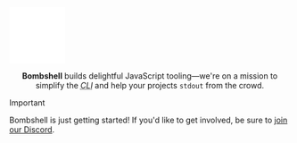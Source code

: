
<picture align="center">
    <source media="(prefers-color-scheme: dark)" srcset="/profile/logo-white.svg">
    <source media="(prefers-color-scheme: light)" srcset="/profile/logo-black.svg">
    <img align="center" width="100" height="100" alt="The Bombshell logo, a circle and an asterisk." src="/profile/logo.svg">
</picture>

<p align="center"><strong>Bombshell</strong> builds delightful JavaScript tooling—we're on a mission to simplify the <dfn id="cli"><abbr title="Command Line Interface">CLI</abbr></dfn> and help your projects <code>stdout</code> from the crowd.</p>

> [!IMPORTANT]
> Bombshell is just getting started! If you'd like to get involved, be sure to [join our Discord](https://bomb.sh/chat).
